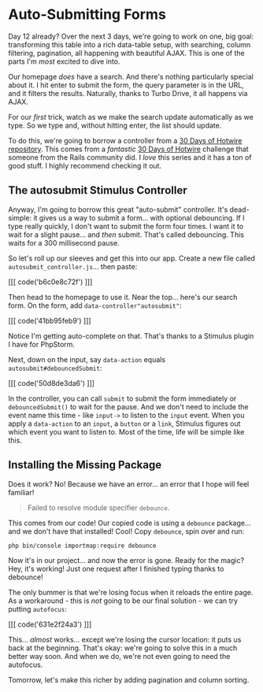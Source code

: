 # Auto-Submitting Forms

Day 12 already? Over the next 3 days, we're going to work on one, big goal: transforming
this table into a rich data-table setup, with searching, column filtering, pagination,
all happening with beautiful AJAX. This is one of the parts I'm *most* excited
to dive into.

Our homepage *does* have a search. And there's nothing particularly special
about it. I hit enter to submit the form, the query parameter is in the URL, and it
filters the results. Naturally, thanks to Turbo Drive, it all happens via AJAX.

For our *first* trick, watch as we make the search update automatically as we type.
So we type and, without hitting enter, the list should update.

To do this, we're going to borrow a controller from a [30 Days of Hotwire repository](https://github.com/ilrock/thirty_days_of_hotwire).
This comes from a *fantastic* [30 Days of Hotwire](https://twitter.com/ilrock__/status/1631315562390519809)
challenge that someone from the Rails community did. I *love* this series and it
has a ton of good stuff. I highly recommend checking it out.

## The autosubmit Stimulus Controller

Anyway, I'm going to borrow this great "auto-submit" controller. It's dead-simple:
it gives us a way to submit a form... with optional debouncing. If I type really
quickly, I don't want to submit the form four times. I want it to wait for a slight
pause... and *then* submit. That's called debouncing. This waits for a 300 millisecond
pause.

So let's roll up our sleeves and get this into our app. Create a new file
called `autosubmit_controller.js`... then paste:

[[[ code('b6c0e8c72f') ]]]

Then head to the homepage to use it. Near the top... here's our search form. On the
form, add `data-controller"autosubmit"`:

[[[ code('41bb95feb9') ]]]

Notice I'm getting auto-complete on that. That's thanks to a Stimulus plugin I have
for PhpStorm.

Next, down on the input, say `data-action` equals `autosubmit#debouncedSubmit`:

[[[ code('50d8de3da6') ]]]

In the controller, you can call `submit` to submit the form immediately or
`debouncedSubmit()` to wait for the pause. And we don't need to include the
event name this time - like `input->` to listen to the `input` event. When you apply
a `data-action` to an `input`, a `button` or a `link`, Stimulus figures out which
event you want to listen to. Most of the time, life will be simple like this.

## Installing the Missing Package

Does it work? No! Because we have an error... an error that I hope will feel familiar!

> Failed to resolve module specifier `debounce`.

This comes from our code! Our copied code is using a `debounce` package... and
we don't have that installed! Cool! Copy `debounce`, spin over and run:

```terminal
php bin/console importmap:require debounce
```

Now it's in our project... and now the error is gone. Ready for the magic? Hey,
it's working! Just one request after I finished typing thanks to debounce!

The only bummer is that we're losing focus when it reloads the entire page. As a
workaround - this is *not* going to be our final solution - we can try putting
`autofocus`:

[[[ code('631e2f24a3') ]]]

This... *almost* works... except we're losing the cursor location: it puts us back
at the beginning. That's okay: we're going to solve this in a much better way soon.
And when we do, we're not even going to need the autofocus.

Tomorrow, let's make this richer by adding pagination and column sorting.
